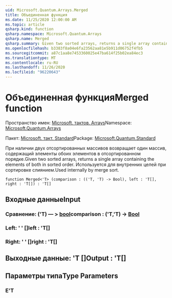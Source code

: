 ```yaml
---
uid: Microsoft.Quantum.Arrays.Merged
title: Объединенная функция
ms.date: 11/25/2020 12:00:00 AM
ms.topic: article
qsharp.kind: function
qsharp.namespace: Microsoft.Quantum.Arrays
qsharp.name: Merged
qsharp.summary: Given two sorted arrays, returns a single array containing the elements of both in sorted order. Used internally by merge sort.
ms.openlocfilehash: b3383f8a04e6fa23562aa81e5b911d06752f4fb5
ms.sourcegitcommit: a87c1aa8e7453360025e47ba614f25b02ea84ec3
ms.translationtype: MT
ms.contentlocale: ru-RU
ms.lasthandoff: 11/26/2020
ms.locfileid: "96220643"
---
```

# <a name="merged-function"></a><span data-ttu-id="85193-102">Объединенная функция</span><span class="sxs-lookup"><span data-stu-id="85193-102">Merged function</span></span>

<span data-ttu-id="85193-103">Пространство имен: [Microsoft. тактов. Arrays](xref:Microsoft.Quantum.Arrays)</span><span class="sxs-lookup"><span data-stu-id="85193-103">Namespace: [Microsoft.Quantum.Arrays](xref:Microsoft.Quantum.Arrays)</span></span>

<span data-ttu-id="85193-104">Пакет: [Microsoft. такт. Standard](https://nuget.org/packages/Microsoft.Quantum.Standard)</span><span class="sxs-lookup"><span data-stu-id="85193-104">Package: [Microsoft.Quantum.Standard](https://nuget.org/packages/Microsoft.Quantum.Standard)</span></span>


<span data-ttu-id="85193-105">При наличии двух отсортированных массивов возвращает один массив, содержащий элементы обоих элементов в отсортированном порядке.</span><span class="sxs-lookup"><span data-stu-id="85193-105">Given two sorted arrays, returns a single array containing the elements of both in sorted order.</span></span> <span data-ttu-id="85193-106">Используется для внутренних целей при сортировке слиянием.</span><span class="sxs-lookup"><span data-stu-id="85193-106">Used internally by merge sort.</span></span>

```qsharp
function Merged<'T> (comparison : (('T, 'T) -> Bool), left : 'T[], right : 'T[]) : 'T[]
```


## <a name="input"></a><span data-ttu-id="85193-107">Входные данные</span><span class="sxs-lookup"><span data-stu-id="85193-107">Input</span></span>

### <a name="comparison--tt---bool"></a><span data-ttu-id="85193-108">Сравнение: ('T) — > [bool](xref:microsoft.quantum.lang-ref.bool)</span><span class="sxs-lookup"><span data-stu-id="85193-108">comparison : ('T,'T) -> [Bool](xref:microsoft.quantum.lang-ref.bool)</span></span>




### <a name="left--t"></a><span data-ttu-id="85193-109">Left: ' ' []</span><span class="sxs-lookup"><span data-stu-id="85193-109">left : 'T[]</span></span>




### <a name="right--t"></a><span data-ttu-id="85193-110">Right: ' ' []</span><span class="sxs-lookup"><span data-stu-id="85193-110">right : 'T[]</span></span>





## <a name="output--t"></a><span data-ttu-id="85193-111">Выходные данные: 'T []</span><span class="sxs-lookup"><span data-stu-id="85193-111">Output : 'T[]</span></span>



## <a name="type-parameters"></a><span data-ttu-id="85193-112">Параметры типа</span><span class="sxs-lookup"><span data-stu-id="85193-112">Type Parameters</span></span>

### <a name="t"></a><span data-ttu-id="85193-113">Е</span><span class="sxs-lookup"><span data-stu-id="85193-113">'T</span></span>

